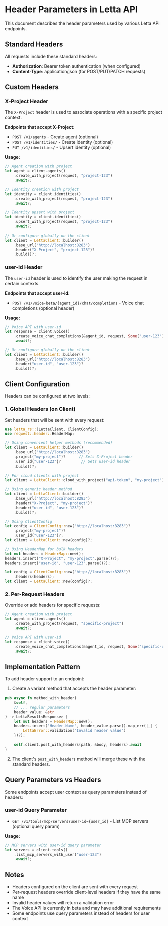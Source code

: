 # Header Parameters in Letta API

This document describes the header parameters used by various Letta API endpoints.

## Standard Headers

All requests include these standard headers:
- **Authorization**: Bearer token authentication (when configured)
- **Content-Type**: application/json (for POST/PUT/PATCH requests)

## Custom Headers

### X-Project Header
The `X-Project` header is used to associate operations with a specific project context.

**Endpoints that accept X-Project:**
- `POST /v1/agents` - Create agent (optional)
- `POST /v1/identities/` - Create identity (optional)
- `PUT /v1/identities/` - Upsert identity (optional)

**Usage:**
```rust
// Agent creation with project
let agent = client.agents()
    .create_with_project(request, "project-123")
    .await?;

// Identity creation with project
let identity = client.identities()
    .create_with_project(request, "project-123")
    .await?;

// Identity upsert with project
let identity = client.identities()
    .upsert_with_project(request, "project-123")
    .await?;

// Or configure globally on the client
let client = LettaClient::builder()
    .base_url("http://localhost:8283")
    .header("X-Project", "project-123")?
    .build()?;
```

### user-id Header
The `user-id` header is used to identify the user making the request in certain contexts.

**Endpoints that accept user-id:**
- `POST /v1/voice-beta/{agent_id}/chat/completions` - Voice chat completions (optional header)

**Usage:**
```rust
// Voice API with user-id
let response = client.voice()
    .create_voice_chat_completions(&agent_id, request, Some("user-123"))
    .await?;

// Or configure globally on the client
let client = LettaClient::builder()
    .base_url("http://localhost:8283") 
    .header("user-id", "user-123")?
    .build()?;
```

## Client Configuration

Headers can be configured at two levels:

### 1. Global Headers (on Client)
Set headers that will be sent with every request:

```rust
use letta_rs::{LettaClient, ClientConfig};
use reqwest::header::HeaderMap;

// Using convenient helper methods (recommended)
let client = LettaClient::builder()
    .base_url("http://localhost:8283")
    .project("my-project")?      // Sets X-Project header
    .user_id("user-123")?         // Sets user-id header
    .build()?;

// For cloud clients with project
let client = LettaClient::cloud_with_project("api-token", "my-project")?;

// Using generic header method
let client = LettaClient::builder()
    .base_url("http://localhost:8283")
    .header("X-Project", "my-project")?
    .header("user-id", "user-123")?
    .build()?;

// Using ClientConfig
let config = ClientConfig::new("http://localhost:8283")?
    .project("my-project")?
    .user_id("user-123")?;
let client = LettaClient::new(config)?;

// Using HeaderMap for bulk headers
let mut headers = HeaderMap::new();
headers.insert("X-Project", "my-project".parse()?);
headers.insert("user-id", "user-123".parse()?);

let config = ClientConfig::new("http://localhost:8283")?
    .headers(headers);
let client = LettaClient::new(config)?;
```

### 2. Per-Request Headers
Override or add headers for specific requests:

```rust
// Agent creation with project
let agent = client.agents()
    .create_with_project(request, "specific-project")
    .await?;

// Voice API with user-id
let response = client.voice()
    .create_voice_chat_completions(&agent_id, request, Some("specific-user"))
    .await?;
```

## Implementation Pattern

To add header support to an endpoint:

1. Create a variant method that accepts the header parameter:
```rust
pub async fn method_with_header(
    &self,
    // ... regular parameters
    header_value: &str
) -> LettaResult<Response> {
    let mut headers = HeaderMap::new();
    headers.insert("Header-Name", header_value.parse().map_err(|_| {
        LettaError::validation("Invalid header value")
    })?);
    
    self.client.post_with_headers(path, &body, headers).await
}
```

2. The client's `post_with_headers` method will merge these with the standard headers.

## Query Parameters vs Headers

Some endpoints accept user context as query parameters instead of headers:

### user-id Query Parameter
- `GET /v1/tools/mcp/servers?user-id={user_id}` - List MCP servers (optional query param)

**Usage:**
```rust
// MCP servers with user-id query parameter
let servers = client.tools()
    .list_mcp_servers_with_user("user-123")
    .await?;
```

## Notes

- Headers configured on the client are sent with every request
- Per-request headers override client-level headers if they have the same name
- Invalid header values will return a validation error
- The Voice API is currently in beta and may have additional requirements
- Some endpoints use query parameters instead of headers for user context